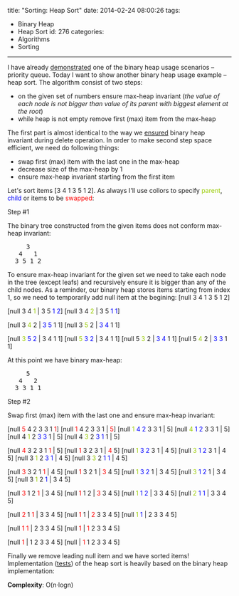 title: "Sorting: Heap Sort"
date: 2014-02-24 08:00:26
tags:
  - Binary Heap
  - Heap Sort
id: 276
categories:
  - Algorithms
  - Sorting
---

I have already [demonstrated](http://www.bebetterdeveloper.com/data-structure-max-priority-queue/) one of the binary heap usage scenarios – priority queue. Today I want to show another binary heap usage example – heap sort. The algorithm consist of two steps:

*   on the given set of numbers ensure max-heap invariant (_the value of each node is not bigger than value of its parent with biggest element at the root_)
*   while heap is not empty remove first (max) item from the max-heap

The first part is almost identical to the way we [ensured](https://github.com/sergejusb/algorithms/blob/master/data-structures/binaryHeap.js#L20) binary heap invariant during delete operation. In order to make second step space efficient, we need do following things:

*   swap first (max) item with the last one in the max-heap
*   decrease size of the max-heap by 1
*   ensure max-heap invariant starting from the first item

Let's sort items [3 4 1 3 5 1 2]. As always I'll use collors to specify <span style="color: #99cc00;">parent</span>, <span style="color: #0000ff;">child</span> or items to be <span style="color: #ff0000;">swapped</span>:

Step #1

The binary tree constructed from the given items does not conform max-heap invariant:

<pre>     3
   4   1
  3 5 1 2</pre>

To ensure max-heap invariant for the given set we need to take each node in the tree (except leafs) and recursively ensure it is bigger than any of the child nodes. As a reminder, our binary heap stores items starting from index 1, so we need to temporarily add null item at the begining: [null 3 4 1 3 5 1 2]

[null 3 4 <span style="color: #99cc00;">1</span> | 3 5 <span style="color: #0000ff;">1 2</span>]
[null 3 4 <span style="color: #99cc00;">2</span> | 3 5 <span style="color: #0000ff;">1 1</span>]

[null 3 <span style="color: #99cc00;">4</span> 2 | <span style="color: #0000ff;">3 5</span> 1 1]
[null 3 <span style="color: #99cc00;">5</span> 2 | <span style="color: #0000ff;">3 4</span> 1 1]

[null <span style="color: #99cc00;">3</span> <span style="color: #0000ff;">5 2</span> | 3 4 1 1]
[null <span style="color: #99cc00;">5</span> <span style="color: #0000ff;">3 2</span> | 3 4 1 1]
[null 5 <span style="color: #99cc00;">3</span> 2 | <span style="color: #0000ff;">3 4</span> 1 1]
[null 5 <span style="color: #99cc00;">4</span> 2 | <span style="color: #0000ff;">3 3</span> 1 1]

At this point we have binary max-heap:

<pre>     5
   4   2
  3 3 1 1</pre>
Step #2

Swap first (max) item with the last one and ensure max-heap invariant:

[null <span style="color: #ff0000;">5</span> 4 2 3 3 1 <span style="color: #ff0000;">1</span>]
[null <span style="color: #ff0000;">1</span> 4 2 3 3 1 | <span style="color: #ff0000;">5</span>]
[null <span style="color: #99cc00;">1</span> <span style="color: #0000ff;">4 2</span> 3 3 1 | 5]
[null <span style="color: #99cc00;">4</span> <span style="color: #0000ff;">1 2</span> 3 3 1 | 5]
[null 4 <span style="color: #99cc00;">1</span> 2 <span style="color: #0000ff;">3 3</span> 1 | 5]
[null 4 <span style="color: #99cc00;">3</span> 2 <span style="color: #0000ff;">3 1</span> 1 | 5]

[null <span style="color: #ff0000;">4</span> 3 2 3 1 <span style="color: #ff0000;">1</span> | 5]
[null <span style="color: #ff0000;">1</span> 3 2 3 1 | <span style="color: #ff0000;">4</span> 5]
[null <span style="color: #99cc00;">1</span> <span style="color: #0000ff;">3 2</span> 3 1 | 4 5]
[null <span style="color: #99cc00;">3</span> <span style="color: #0000ff;">1 2</span> 3 1 | 4 5]
[null 3 <span style="color: #99cc00;">1</span> 2 <span style="color: #0000ff;">3 1</span> | 4 5]
[null 3 <span style="color: #99cc00;">3</span> 2 <span style="color: #0000ff;">1 1</span> | 4 5]

[null <span style="color: #ff0000;">3</span> 3 2 1 <span style="color: #ff0000;">1</span> | 4 5]
[null <span style="color: #ff0000;">1</span> 3 2 1 | <span style="color: #ff0000;">3</span> 4 5]
[null <span style="color: #99cc00;">1</span> <span style="color: #0000ff;">3 2</span> 1 | 3 4 5]
[null <span style="color: #99cc00;">3</span> <span style="color: #0000ff;">1 2</span> 1 | 3 4 5]
[null 3 <span style="color: #99cc00;">1</span> 2 <span style="color: #0000ff;">1</span> | 3 4 5]

[null <span style="color: #ff0000;">3</span> 1 2 <span style="color: #ff0000;">1</span> | 3 4 5]
[null <span style="color: #ff0000;">1</span> 1 2 | <span style="color: #ff0000;">3</span> 3 4 5]
[null <span style="color: #99cc00;">1</span> <span style="color: #0000ff;">1 2</span> | 3 3 4 5]
[null <span style="color: #99cc00;">2</span> <span style="color: #0000ff;">1 1</span> | 3 3 4 5]

[null <span style="color: #ff0000;">2</span> 1 <span style="color: #ff0000;">1</span> | 3 3 4 5]
[null <span style="color: #ff0000;">1</span> 1 | <span style="color: #ff0000;">2</span> 3 3 4 5]
[null <span style="color: #99cc00;">1</span> <span style="color: #0000ff;">1</span> | 2 3 3 4 5]

[null <span style="color: #ff0000;">1</span> <span style="color: #ff0000;">1</span> | 2 3 3 4 5]
[null <span style="color: #ff0000;">1</span> | <span style="color: #ff0000;">1</span> 2 3 3 4 5]

[null <span style="color: #ff0000;">1</span> | 1 2 3 3 4 5]
[null | <span style="color: #ff0000;">1</span> 1 2 3 3 4 5]

Finally we remove leading null item and we have sorted items! Implementation ([tests](https://github.com/sergejusb/algorithms/blob/master/sorting/sort_tests.js)) of the heap sort is heavily based on the binary heap implementation:

<script type="text/javascript" src="http://gist-it.appspot.com/https://github.com/sergejusb/algorithms/blob/master/sorting/heapSort.js?
footer=minimal"></script>

**Complexity**: O(n·logn)